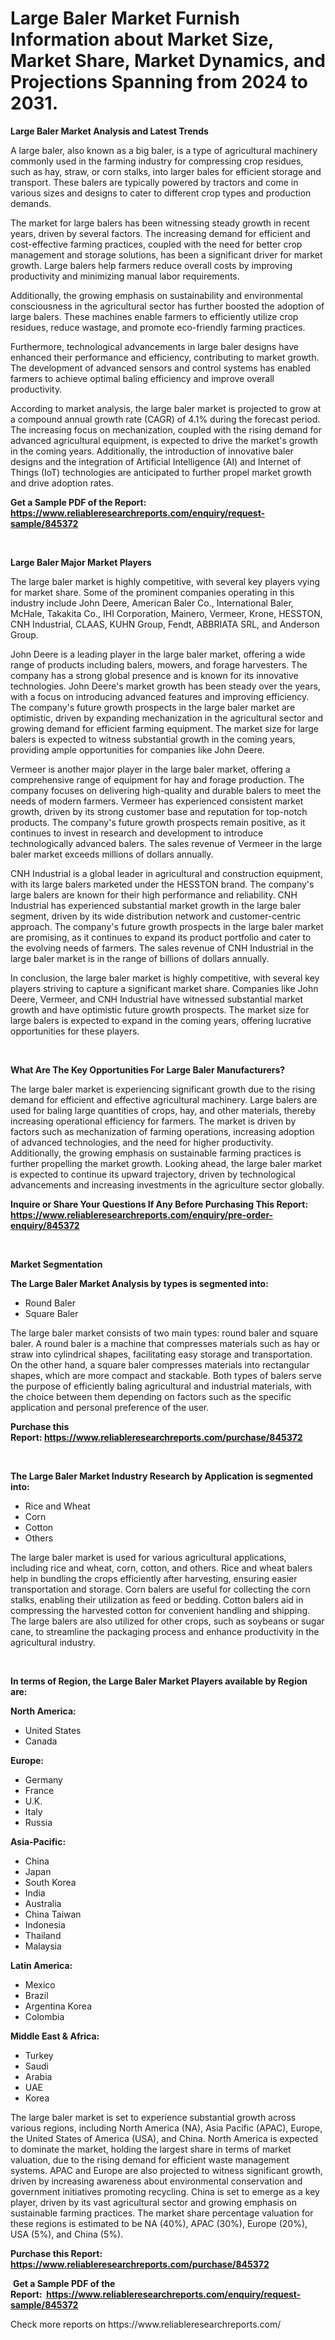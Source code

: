 <p><h1>Large Baler Market Furnish Information about Market Size, Market Share, Market Dynamics, and Projections Spanning from 2024 to 2031.</h1></p><p><strong>Large Baler Market Analysis and Latest Trends</strong></p>
<p><p>A large baler, also known as a big baler, is a type of agricultural machinery commonly used in the farming industry for compressing crop residues, such as hay, straw, or corn stalks, into larger bales for efficient storage and transport. These balers are typically powered by tractors and come in various sizes and designs to cater to different crop types and production demands.</p><p>The market for large balers has been witnessing steady growth in recent years, driven by several factors. The increasing demand for efficient and cost-effective farming practices, coupled with the need for better crop management and storage solutions, has been a significant driver for market growth. Large balers help farmers reduce overall costs by improving productivity and minimizing manual labor requirements.</p><p>Additionally, the growing emphasis on sustainability and environmental consciousness in the agricultural sector has further boosted the adoption of large balers. These machines enable farmers to efficiently utilize crop residues, reduce wastage, and promote eco-friendly farming practices.</p><p>Furthermore, technological advancements in large baler designs have enhanced their performance and efficiency, contributing to market growth. The development of advanced sensors and control systems has enabled farmers to achieve optimal baling efficiency and improve overall productivity.</p><p>According to market analysis, the large baler market is projected to grow at a compound annual growth rate (CAGR) of 4.1% during the forecast period. The increasing focus on mechanization, coupled with the rising demand for advanced agricultural equipment, is expected to drive the market's growth in the coming years. Additionally, the introduction of innovative baler designs and the integration of Artificial Intelligence (AI) and Internet of Things (IoT) technologies are anticipated to further propel market growth and drive adoption rates.</p></p>
<p><strong>Get a Sample PDF of the Report:&nbsp; <a href="https://www.reliableresearchreports.com/enquiry/request-sample/845372">https://www.reliableresearchreports.com/enquiry/request-sample/845372</a></strong></p>
<p>&nbsp;</p>
<p><strong>Large Baler Major Market Players</strong></p>
<p><p>The large baler market is highly competitive, with several key players vying for market share. Some of the prominent companies operating in this industry include John Deere, American Baler Co., International Baler, McHale, Takakita Co., IHI Corporation, Mainero, Vermeer, Krone, HESSTON, CNH Industrial, CLAAS, KUHN Group, Fendt, ABBRIATA SRL, and Anderson Group. </p><p>John Deere is a leading player in the large baler market, offering a wide range of products including balers, mowers, and forage harvesters. The company has a strong global presence and is known for its innovative technologies. John Deere's market growth has been steady over the years, with a focus on introducing advanced features and improving efficiency. The company's future growth prospects in the large baler market are optimistic, driven by expanding mechanization in the agricultural sector and growing demand for efficient farming equipment. The market size for large balers is expected to witness substantial growth in the coming years, providing ample opportunities for companies like John Deere. </p><p>Vermeer is another major player in the large baler market, offering a comprehensive range of equipment for hay and forage production. The company focuses on delivering high-quality and durable balers to meet the needs of modern farmers. Vermeer has experienced consistent market growth, driven by its strong customer base and reputation for top-notch products. The company's future growth prospects remain positive, as it continues to invest in research and development to introduce technologically advanced balers. The sales revenue of Vermeer in the large baler market exceeds millions of dollars annually. </p><p>CNH Industrial is a global leader in agricultural and construction equipment, with its large balers marketed under the HESSTON brand. The company's large balers are known for their high performance and reliability. CNH Industrial has experienced substantial market growth in the large baler segment, driven by its wide distribution network and customer-centric approach. The company's future growth prospects in the large baler market are promising, as it continues to expand its product portfolio and cater to the evolving needs of farmers. The sales revenue of CNH Industrial in the large baler market is in the range of billions of dollars annually. </p><p>In conclusion, the large baler market is highly competitive, with several key players striving to capture a significant market share. Companies like John Deere, Vermeer, and CNH Industrial have witnessed substantial market growth and have optimistic future growth prospects. The market size for large balers is expected to expand in the coming years, offering lucrative opportunities for these players.</p></p>
<p>&nbsp;</p>
<p><strong>What Are The Key Opportunities For Large Baler Manufacturers?</strong></p>
<p><p>The large baler market is experiencing significant growth due to the rising demand for efficient and effective agricultural machinery. Large balers are used for baling large quantities of crops, hay, and other materials, thereby increasing operational efficiency for farmers. The market is driven by factors such as mechanization of farming operations, increasing adoption of advanced technologies, and the need for higher productivity. Additionally, the growing emphasis on sustainable farming practices is further propelling the market growth. Looking ahead, the large baler market is expected to continue its upward trajectory, driven by technological advancements and increasing investments in the agriculture sector globally.</p></p>
<p><strong>Inquire or Share Your Questions If Any Before Purchasing This Report: <a href="https://www.reliableresearchreports.com/enquiry/pre-order-enquiry/845372">https://www.reliableresearchreports.com/enquiry/pre-order-enquiry/845372</a></strong></p>
<p>&nbsp;</p>
<p><strong>Market Segmentation</strong></p>
<p><strong>The Large Baler Market Analysis by types is segmented into:</strong></p>
<p><ul><li>Round Baler</li><li>Square Baler</li></ul></p>
<p><p>The large baler market consists of two main types: round baler and square baler. A round baler is a machine that compresses materials such as hay or straw into cylindrical shapes, facilitating easy storage and transportation. On the other hand, a square baler compresses materials into rectangular shapes, which are more compact and stackable. Both types of balers serve the purpose of efficiently baling agricultural and industrial materials, with the choice between them depending on factors such as the specific application and personal preference of the user.</p></p>
<p><strong>Purchase this Report:&nbsp;<a href="https://www.reliableresearchreports.com/purchase/845372">https://www.reliableresearchreports.com/purchase/845372</a></strong></p>
<p>&nbsp;</p>
<p><strong>The Large Baler Market Industry Research by Application is segmented into:</strong></p>
<p><ul><li>Rice and Wheat</li><li>Corn</li><li>Cotton</li><li>Others</li></ul></p>
<p><p>The large baler market is used for various agricultural applications, including rice and wheat, corn, cotton, and others. Rice and wheat balers help in bundling the crops efficiently after harvesting, ensuring easier transportation and storage. Corn balers are useful for collecting the corn stalks, enabling their utilization as feed or bedding. Cotton balers aid in compressing the harvested cotton for convenient handling and shipping. The large balers are also utilized for other crops, such as soybeans or sugar cane, to streamline the packaging process and enhance productivity in the agricultural industry.</p></p>
<p>&nbsp;</p>
<p><strong>In terms of Region, the Large Baler Market Players available by Region are:</strong></p>
<p>
    <p> <strong> North America: </strong>
        <ul>
            <li>United States</li>
            <li>Canada</li>
        </ul>
        </p> 
    <p> <strong> Europe: </strong>
        <ul>
            <li>Germany</li>
            <li>France</li>
            <li>U.K.</li>
            <li>Italy</li>
            <li>Russia</li>
        </ul>
        </p> 
    <p> <strong> Asia-Pacific: </strong>
        <ul>
            <li>China</li>
            <li>Japan</li>
            <li>South Korea</li>
            <li>India</li>
            <li>Australia</li>
            <li>China Taiwan</li>
            <li>Indonesia</li>
            <li>Thailand</li>
            <li>Malaysia</li>
        </ul>
        </p> 
    <p> <strong> Latin America: </strong>
        <ul>
            <li>Mexico</li>
            <li>Brazil</li>
            <li>Argentina Korea</li>
            <li>Colombia</li>
        </ul>
        </p> 
    <p> <strong> Middle East & Africa: </strong>
        <ul>
            <li>Turkey</li>
            <li>Saudi</li>
            <li>Arabia</li>
            <li>UAE</li>
            <li>Korea</li>
        </ul>
    </p>
    </p>
<p><p>The large baler market is set to experience substantial growth across various regions, including North America (NA), Asia Pacific (APAC), Europe, the United States of America (USA), and China. North America is expected to dominate the market, holding the largest share in terms of market valuation, due to the rising demand for efficient waste management systems. APAC and Europe are also projected to witness significant growth, driven by increasing awareness about environmental conservation and government initiatives promoting recycling. China is set to emerge as a key player, driven by its vast agricultural sector and growing emphasis on sustainable farming practices. The market share percentage valuation for these regions is estimated to be NA (40%), APAC (30%), Europe (20%), USA (5%), and China (5%).</p></p>
<p><strong>Purchase this Report: <a href="https://www.reliableresearchreports.com/purchase/845372">https://www.reliableresearchreports.com/purchase/845372</a></strong></p>
<p>&nbsp;<strong>Get a Sample PDF of the Report:&nbsp;&nbsp;<a href="https://www.reliableresearchreports.com/enquiry/request-sample/845372">https://www.reliableresearchreports.com/enquiry/request-sample/845372</a></strong></p>
<p><strong></strong></p>
<p>Check more reports on https://www.reliableresearchreports.com/</p>